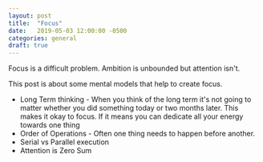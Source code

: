 ```yaml
---
layout: post
title:  "Focus"
date:   2019-05-03 12:00:00 -0500
categories: general
draft: true 
---
```


Focus is a difficult problem. Ambition is unbounded but attention isn't. 

This post is about some mental models that help to create focus. 

- Long Term thinking - When you think of the long term it's not going to matter whether you did something today or two months later. This makes it okay to focus. If it means you can dedicate all your energy towards one thing
- Order of Operations - Often one thing needs to happen before another. 
- Serial vs Parallel execution 
- Attention is Zero Sum